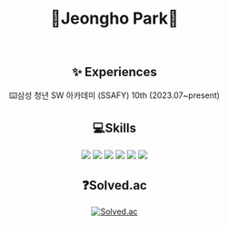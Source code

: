 <div align="center">

# 🙌Jeongho Park🙌
<br>  

## ✨ Experiences
⌨️삼성 청년 SW 아카데미 (SSAFY) 10th (2023.07~present)
<br>  

## 💻Skills
<img src="https://img.shields.io/badge/springboot-6DB33F?style=for-the-badge&logo=SpringBoot&logoColor=black">
<img src="https://img.shields.io/badge/vuejs-4FC08D?style=for-the-badge&logo=vue.js&logoColor=black">
<img src="https://img.shields.io/badge/Java-007396?style=for-the-badge&logo=Java&logoColor=black">
<img src="https://img.shields.io/badge/Lua-2C2D72?style=for-the-badge&logo=Lua&logoColor=black">
<img src="https://img.shields.io/badge/MYSQL-4479A1?style=for-the-badge&logo=MySQL&logoColor=black">
<img src="https://img.shields.io/badge/PHP-777BB4?style=for-the-badge&logo=PHP&logoColor=black">
<br>

## ❓Solved.ac

[![Solved.ac](http://mazassumnida.wtf/api/v2/generate_badge?boj=cuzzzu1318)](https://solved.ac/cuzzzu1318)
</div>



